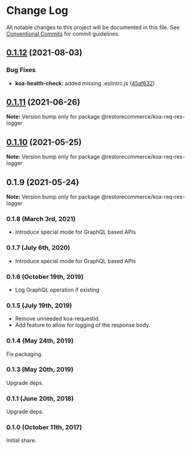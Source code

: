 # Change Log

All notable changes to this project will be documented in this file.
See [Conventional Commits](https://conventionalcommits.org) for commit guidelines.

## [0.1.12](https://github.com/restorecommerce/koa-req-res-logger/compare/@restorecommerce/koa-req-res-logger@0.1.11...@restorecommerce/koa-req-res-logger@0.1.12) (2021-08-03)


### Bug Fixes

* **koa-health-check:** added missing .eslintrc.js ([45af632](https://github.com/restorecommerce/koa-req-res-logger/commit/45af632955d2dd448e7a27f4e8c4b971412cd004))





## [0.1.11](https://github.com/restorecommerce/koa-req-res-logger/compare/@restorecommerce/koa-req-res-logger@0.1.10...@restorecommerce/koa-req-res-logger@0.1.11) (2021-06-26)

**Note:** Version bump only for package @restorecommerce/koa-req-res-logger





## [0.1.10](https://github.com/restorecommerce/koa-req-res-logger/compare/@restorecommerce/koa-req-res-logger@0.1.9...@restorecommerce/koa-req-res-logger@0.1.10) (2021-05-25)

**Note:** Version bump only for package @restorecommerce/koa-req-res-logger





## 0.1.9 (2021-05-24)

**Note:** Version bump only for package @restorecommerce/koa-req-res-logger





### 0.1.8 (March 3rd, 2021)

- Introduce special mode for GraphQL based APIs

### 0.1.7 (July 6th, 2020)

- Introduce special mode for GraphQL based APIs

### 0.1.6 (October 19th, 2019)

- Log GraphQL operation if existing

### 0.1.5 (July 19th, 2019)

- Remove unneeded koa-requestid.
- Add feature to allow for logging of the response body.

### 0.1.4 (May 24th, 2019)

Fix packaging.

### 0.1.3 (May 20th, 2019)

Upgrade deps.

### 0.1.1 (June 20th, 2018)

Upgrade deps.

### 0.1.0 (October 11th, 2017)

Initial share.

